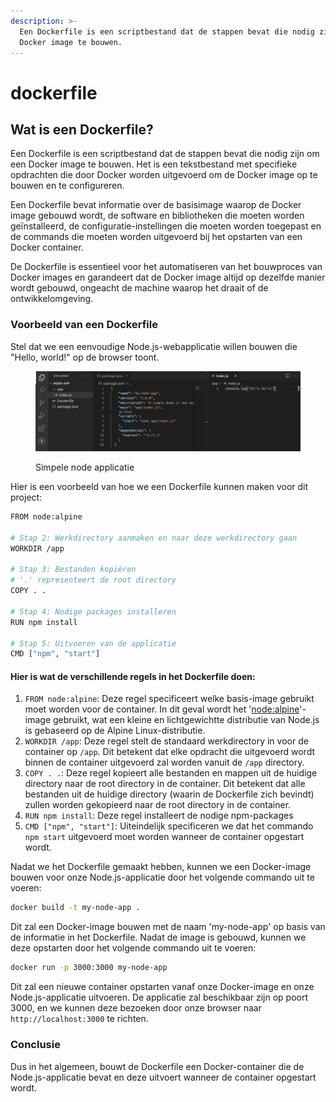 ```yaml
---
description: >-
  Een Dockerfile is een scriptbestand dat de stappen bevat die nodig zijn om een
  Docker image te bouwen.
---
```


# dockerfile

## Wat is een Dockerfile?

Een Dockerfile is een scriptbestand dat de stappen bevat die nodig zijn om een Docker image te bouwen. Het is een tekstbestand met specifieke opdrachten die door Docker worden uitgevoerd om de Docker image op te bouwen en te configureren.

Een Dockerfile bevat informatie over de basisimage waarop de Docker image gebouwd wordt, de software en bibliotheken die moeten worden geïnstalleerd, de configuratie-instellingen die moeten worden toegepast en de commands die moeten worden uitgevoerd bij het opstarten van een Docker container.

De Dockerfile is essentieel voor het automatiseren van het bouwproces van Docker images en garandeert dat de Docker image altijd op dezelfde manier wordt gebouwd, ongeacht de machine waarop het draait of de ontwikkelomgeving.

### Voorbeeld van een Dockerfile

Stel dat we een eenvoudige Node.js-webapplicatie willen bouwen die "Hello, world!" op de browser toont.&#x20;

<figure><img src="../../.gitbook/assets/image (9).png" alt=""><figcaption><p>Simpele node applicatie</p></figcaption></figure>

Hier is een voorbeeld van hoe we een Dockerfile kunnen maken voor dit project:

```bash
FROM node:alpine

# Stap 2: Werkdirectory aanmaken en naar deze werkdirectory gaan
WORKDIR /app

# Stap 3: Bestanden kopiëren
# '.' representeert de root directory
COPY . .

# Stap 4: Nodige packages installeren
RUN npm install

# Stap 5: Uitvoeren van de applicatie
CMD ["npm", "start"]
```

#### Hier is wat de verschillende regels in het Dockerfile doen:

1. `FROM node:alpine`: Deze regel specificeert welke basis-image gebruikt moet worden voor de container. In dit geval wordt het '[node:alpine](https://hub.docker.com/\_/node)'-image gebruikt, wat een kleine en lichtgewichtte distributie van Node.js is gebaseerd op de Alpine Linux-distributie.
2. `WORKDIR /app`: Deze regel stelt de standaard werkdirectory in voor de container op `/app`. Dit betekent dat elke opdracht die uitgevoerd wordt binnen de container uitgevoerd zal worden vanuit de `/app` directory.
3. `COPY . .`: Deze regel kopieert alle bestanden en mappen uit de huidige directory naar de root directory in de container. Dit betekent dat alle bestanden uit de huidige directory (waarin de Dockerfile zich bevindt) zullen worden gekopieerd naar de root directory in de container.
4. `RUN npm install`:  Deze regel installeert de nodige npm-packages
5. `CMD ["npm", "start"]`: Uiteindelijk specificeren we dat het commando `npm start` uitgevoerd moet worden wanneer de container opgestart wordt.

Nadat we het Dockerfile gemaakt hebben, kunnen we een Docker-image bouwen voor onze Node.js-applicatie door het volgende commando uit te voeren:

```bash
docker build -t my-node-app .
```

Dit zal een Docker-image bouwen met de naam 'my-node-app' op basis van de informatie in het Dockerfile. Nadat de image is gebouwd, kunnen we deze opstarten door het volgende commando uit te voeren:

```bash
docker run -p 3000:3000 my-node-app
```

Dit zal een nieuwe container opstarten vanaf onze Docker-image en onze Node.js-applicatie uitvoeren. De applicatie zal beschikbaar zijn op poort 3000, en we kunnen deze bezoeken door onze browser naar `http://localhost:3000` te richten.

### Conclusie

Dus in het algemeen, bouwt de Dockerfile een Docker-container die de Node.js-applicatie bevat en deze uitvoert wanneer de container opgestart wordt.
